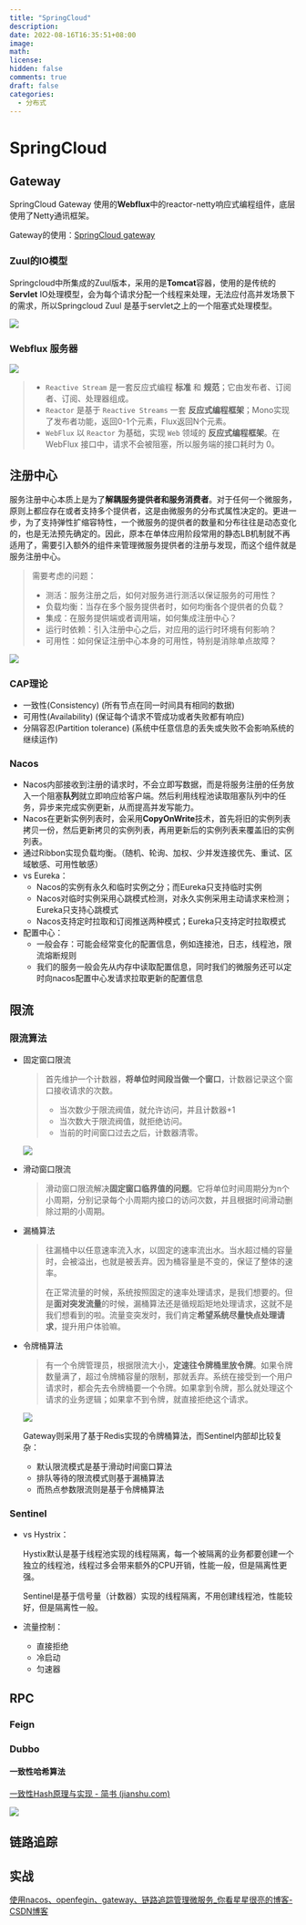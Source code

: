 ```yaml
---
title: "SpringCloud"
description: 
date: 2022-08-16T16:35:51+08:00
image: 
math: 
license: 
hidden: false
comments: true
draft: false
categories:
  - 分布式
---
```


# SpringCloud

## Gateway

SpringCloud Gateway 使用的**Webflux**中的reactor-netty响应式编程组件，底层使用了Netty通讯框架。

Gateway的使用：[SpringCloud gateway](https://www.cnblogs.com/crazymakercircle/p/11704077.html)

### Zuul的IO模型

Springcloud中所集成的Zuul版本，采用的是**Tomcat**容器，使用的是传统的**Servlet** IO处理模型，会为每个请求分配一个线程来处理，无法应付高并发场景下的需求，所以Springcloud Zuul 是基于servlet之上的一个阻塞式处理模型。

![](../../assets/img/19816137-bb466f6b0135bb71.jpeg)

### Webflux 服务器

![](../../assets/img/19816137-dad0e43fc31f4536.jpeg)

> - `Reactive Stream` 是一套反应式编程 **标准** 和 **规范**；它由发布者、订阅者、订阅、处理器组成。
> - `Reactor` 是基于 `Reactive Streams` 一套 **反应式编程框架**；Mono实现了发布者功能，返回0-1个元素，Flux返回N个元素。
> - `WebFlux` 以 `Reactor` 为基础，实现 `Web` 领域的 **反应式编程框架**。在 WebFlux 接口中，请求不会被阻塞，所以服务端的接口耗时为 0。

## 注册中心

服务注册中心本质上是为了**解耦服务提供者和服务消费者**。对于任何一个微服务，原则上都应存在或者支持多个提供者，这是由微服务的分布式属性决定的。更进一步，为了支持弹性扩缩容特性，一个微服务的提供者的数量和分布往往是动态变化的，也是无法预先确定的。因此，原本在单体应用阶段常用的静态LB机制就不再适用了，需要引入额外的组件来管理微服务提供者的注册与发现，而这个组件就是服务注册中心。

> 需要考虑的问题：
>
> - 测活：服务注册之后，如何对服务进行测活以保证服务的可用性？
> - 负载均衡：当存在多个服务提供者时，如何均衡各个提供者的负载？
> - 集成：在服务提供端或者调用端，如何集成注册中心？
> - 运行时依赖：引入注册中心之后，对应用的运行时环境有何影响？
> - 可用性：如何保证注册中心本身的可用性，特别是消除单点故障？

![](../../assets/img/8e9924e4130fff3d3226fec90d324ad3.png)

### CAP理论

- 一致性(Consistency) (所有节点在同一时间具有相同的数据)
- 可用性(Availability) (保证每个请求不管成功或者失败都有响应)
- 分隔容忍(Partition tolerance) (系统中任意信息的丢失或失败不会影响系统的继续运作)

### Nacos

* Nacos内部接收到注册的请求时，不会立即写数据，而是将服务注册的任务放入一个阻塞**队列**就立即响应给客户端。然后利用线程池读取阻塞队列中的任务，异步来完成实例更新，从而提高并发写能力。
* Nacos在更新实例列表时，会采用**CopyOnWrite**技术，首先将旧的实例列表拷贝一份，然后更新拷贝的实例列表，再用更新后的实例列表来覆盖旧的实例列表。
* 通过Ribbon实现负载均衡。（随机、轮询、加权、少并发连接优先、重试、区域敏感、可用性敏感）
* vs Eureka：
  * Nacos的实例有永久和临时实例之分；而Eureka只支持临时实例
  * Nacos对临时实例采用心跳模式检测，对永久实例采用主动请求来检测；Eureka只支持心跳模式
  * Nacos支持定时拉取和订阅推送两种模式；Eureka只支持定时拉取模式
* 配置中心：
  * 一般会存：可能会经常变化的配置信息，例如连接池，日志，线程池，限流熔断规则
  * 我们的服务一般会先从内存中读取配置信息，同时我们的微服务还可以定时向nacos配置中心发请求拉取更新的配置信息

## 限流

### 限流算法

* 固定窗口限流

  > 首先维护一个计数器，**将单位时间段当做一个窗口**，计数器记录这个窗口接收请求的次数。
  >
  > - 当次数少于限流阀值，就允许访问，并且计数器+1
  > - 当次数大于限流阀值，就拒绝访问。
  > - 当前的时间窗口过去之后，计数器清零。

  ![](../../assets/img/v2-a29cffdcda8be8fc120f0cfb4b4830d8_1440w.jpeg)

* 滑动窗口限流

  > 滑动窗口限流解决**固定窗口临界值的问题**。它将单位时间周期分为n个小周期，分别记录每个小周期内接口的访问次数，并且根据时间滑动删除过期的小周期。

* 漏桶算法

  > 往漏桶中以任意速率流入水，以固定的速率流出水。当水超过桶的容量时，会被溢出，也就是被丢弃。因为桶容量是不变的，保证了整体的速率。
  >
  > 在正常流量的时候，系统按照固定的速率处理请求，是我们想要的。但是**面对突发流量**的时候，漏桶算法还是循规蹈矩地处理请求，这就不是我们想看到的啦。流量变突发时，我们肯定**希望系统尽量快点处理请求**，提升用户体验嘛。

* 令牌桶算法

  > 有一个令牌管理员，根据限流大小，**定速往令牌桶里放令牌**。如果令牌数量满了，超过令牌桶容量的限制，那就丢弃。系统在接受到一个用户请求时，都会先去令牌桶要一个令牌。如果拿到令牌，那么就处理这个请求的业务逻辑；如果拿不到令牌，就直接拒绝这个请求。

  ![](../../assets/img/v2-1df826f9684600bf129c040e7312ec8a_1440w.jpeg)

  Gateway则采用了基于Redis实现的令牌桶算法，而Sentinel内部却比较复杂：

  - 默认限流模式是基于滑动时间窗口算法
  - 排队等待的限流模式则基于漏桶算法
  - 而热点参数限流则是基于令牌桶算法

### Sentinel

* vs Hystrix：

  Hystix默认是基于线程池实现的线程隔离，每一个被隔离的业务都要创建一个独立的线程池，线程过多会带来额外的CPU开销，性能一般，但是隔离性更强。

  Sentinel是基于信号量（计数器）实现的线程隔离，不用创建线程池，性能较好，但是隔离性一般。

* 流量控制：

  * 直接拒绝
  * 冷启动
  * 匀速器

## RPC

### Feign



### Dubbo

#### 一致性哈希算法

[一致性Hash原理与实现 - 简书 (jianshu.com)](https://www.jianshu.com/p/528ce5cd7e8f)

![](../../assets/img/6555006-8f61754de37eb380.webp)

## 链路追踪

## 实战

[使用nacos、openfegin、gateway、链路追踪管理微服务_你看星星很亮的博客-CSDN博客](https://blog.csdn.net/weixin_56320090/article/details/117334865)